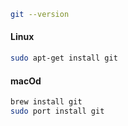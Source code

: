 ```bash
git --version
```
#### Linux
```bash
sudo apt-get install git
```
#### macOd
```bash
brew install git 
sudo port install git
```
